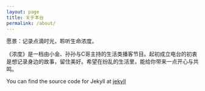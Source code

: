 ```yaml
---
layout: page
title: 关于本台
permalink: /about/
---
```


愿景：记录点滴时光，聆听生命浓度。

《浓度》是一档由小金、孙孙与C哥主持的生活类播客节目。起初成立电台的初衷是想记录身边的故事，留住美好。希望在纷乱的生活里，能给你带来一点开心与共鸣。

You can find the source code for Jekyll at
[jekyll](https://github.com/jekyll/jekyll)
